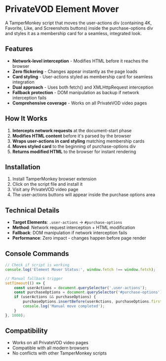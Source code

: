 # PrivateVOD Element Mover

A TamperMonkey script that moves the user-actions div (containing 4K, Favorite, Like, and Screenshots buttons) inside the purchase-options div and styles it as a membership card for a seamless, integrated look.

## Features

- **Network-level interception** - Modifies HTML before it reaches the browser
- **Zero flickering** - Changes appear instantly as the page loads
- **Card styling** - User-actions styled as membership card for seamless integration
- **Dual approach** - Uses both fetch() and XMLHttpRequest interception
- **Fallback protection** - DOM manipulation as backup if network interception fails
- **Comprehensive coverage** - Works on all PrivateVOD video pages

## How It Works

1. **Intercepts network requests** at the document-start phase
2. **Modifies HTML content** before it's parsed by the browser
3. **Wraps user-actions in card styling** matching membership cards
4. **Moves styled card** to the beginning of purchase-options div
5. **Returns modified HTML** to the browser for instant rendering

## Installation

1. Install TamperMonkey browser extension
2. Click on the script file and install it
3. Visit any PrivateVOD video page
4. The user-actions buttons will appear inside the purchase options area

## Technical Details

- **Target Elements**: `.user-actions` → `#purchase-options`
- **Method**: Network request interception + HTML modification
- **Fallback**: DOM manipulation if network interception fails
- **Performance**: Zero impact - changes happen before page render

## Console Commands

```javascript
// Check if script is working
console.log('Element Mover Status:', window.fetch !== window.fetch);

// Manual fallback trigger
setTimeout(() => {
    const userActions = document.querySelector('.user-actions');
    const purchaseOptions = document.querySelector('#purchase-options');
    if (userActions && purchaseOptions) {
        purchaseOptions.insertBefore(userActions, purchaseOptions.firstChild);
        console.log('Manual move completed');
    }
}, 1000);
```

## Compatibility

- Works on all PrivateVOD video pages
- Compatible with all modern browsers
- No conflicts with other TamperMonkey scripts
